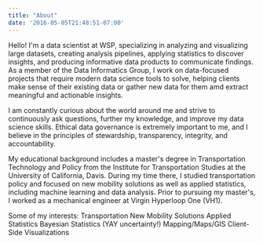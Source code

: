 ```yaml
---
title: "About"
date: '2016-05-05T21:48:51-07:00'
---
```


Hello! I'm a data scientist at WSP, specializing in analyzing and visualizing large datasets, creating analysis pipelines, applying statistics to discover insights, and producing informative data products to communicate findings. As a member of the Data Informatics Group, I work on data-focused projects that require modern data science tools to solve, helping clients make sense of their existing data or gather new data for them amd extract meaningful and actionable insights.

I am constantly curious about the world around me and strive to continuously ask questions, further my knowledge, and improve my data science skills. Ethical data governance is extremely important to me, and I believe in the principles of stewardship, transparency, integrity, and accountability.

My educational background includes a master's degree in Transportation Technology and Policy from the Institute for Transportation Studies at the University of California, Davis. During my time there, I studied transportation policy and focused on new mobility solutions as well as applied statistics, including machine learning and data analysis. Prior to pursuing my master's, I worked as a mechanical engineer at Virgin Hyperloop One (VH1).


Some of my interests: 
Transportation 
New Mobility Solutions 
Applied Statistics
Bayesian Statistics (YAY uncertainty!) 
Mapping/Maps/GIS
Client-Side Visualizations
